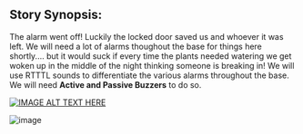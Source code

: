## Story Synopsis:

The alarm went off! Luckily the locked door saved us and whoever it was left. We will need a lot of alarms thoughout the base for things here shortly.... but it would suck if every time the plants needed watering we get woken up in the middle of the night thinking someone is breaking in! We will use RTTTL sounds to differentiate the various alarms throughout the base. We will need **Active and Passive Buzzers** to do so. 

[![IMAGE ALT TEXT HERE](https://img.youtube.com/vi/2TEGBc5CfTg/0.jpg)](https://www.youtube.com/watch?v=2TEGBc5CfTg)

![image](https://github.com/user-attachments/assets/f273a288-f053-4f91-91bc-eb9ee91ff956)
